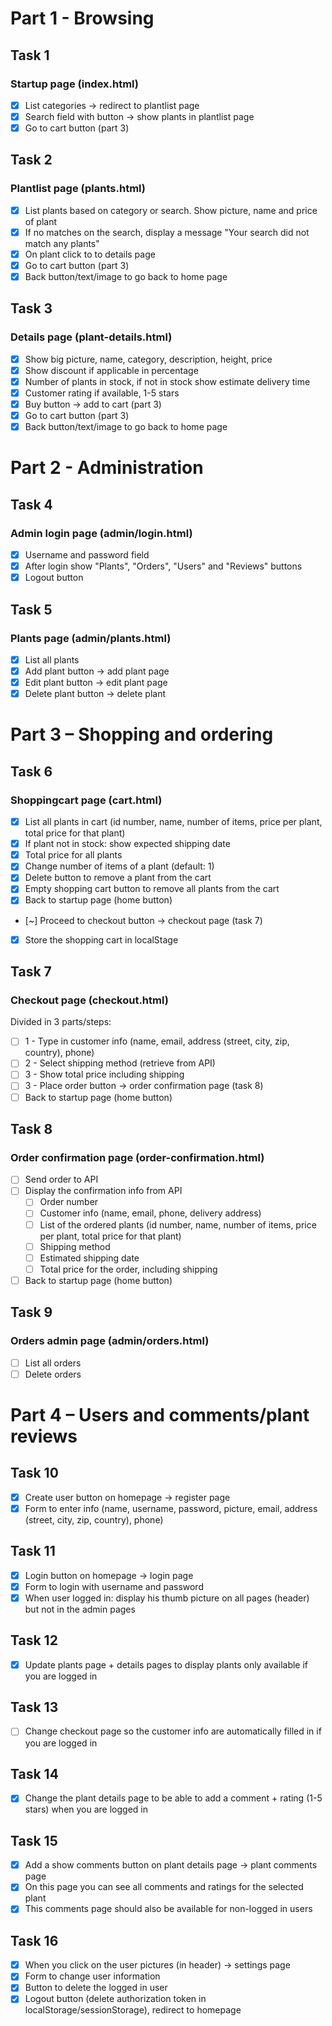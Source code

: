 # Part 1 - Browsing

## Task 1

### Startup page (index.html)

- [x] List categories -> redirect to plantlist page
- [x] Search field with button -> show plants in plantlist page
- [x] Go to cart button (part 3)

## Task 2

### Plantlist page (plants.html)

- [x] List plants based on category or search. Show picture, name and price of plant
- [x] If no matches on the search, display a message "Your search did not match any plants"
- [x] On plant click to to details page
- [x] Go to cart button (part 3)
- [x] Back button/text/image to go back to home page

## Task 3

### Details page (plant-details.html)

- [x] Show big picture, name, category, description, height, price
- [x] Show discount if applicable in percentage
- [x] Number of plants in stock, if not in stock show estimate delivery time
- [x] Customer rating if available, 1-5 stars
- [x] Buy button -> add to cart (part 3)
- [x] Go to cart button (part 3)
- [x] Back button/text/image to go back to home page

# Part 2 - Administration

## Task 4

### Admin login page (admin/login.html)

- [x] Username and password field
- [x] After login show "Plants", "Orders", "Users" and "Reviews" buttons
- [x] Logout button

## Task 5

### Plants page (admin/plants.html)

- [x] List all plants
- [x] Add plant button -> add plant page
- [x] Edit plant button -> edit plant page
- [x] Delete plant button -> delete plant

# Part 3 – Shopping and ordering

## Task 6

### Shoppingcart page (cart.html)

- [x] List all plants in cart (id number, name, number of items, price per plant, total price for that plant)
- [x] If plant not in stock: show expected shipping date
- [x] Total price for all plants
- [x] Change number of items of a plant (default: 1)
- [x] Delete button to remove a plant from the cart
- [x] Empty shopping cart button to remove all plants from the cart
- [x] Back to startup page (home button)
- [~] Proceed to checkout button -> checkout page (task 7)
- [x] Store the shopping cart in localStage

## Task 7

### Checkout page (checkout.html)

Divided in 3 parts/steps:

- [ ] 1 - Type in customer info (name, email, address (street, city, zip, country), phone)
- [ ] 2 - Select shipping method (retrieve from API)
- [ ] 3 - Show total price including shipping
- [ ] 3 - Place order button -> order confirmation page (task 8)
- [ ] Back to startup page (home button)

## Task 8

### Order confirmation page (order-confirmation.html)

- [ ] Send order to API
- [ ] Display the confirmation info from API
  - [ ] Order number
  - [ ] Customer info (name, email, phone, delivery address)
  - [ ] List of the ordered plants (id number, name, number of items, price per plant, total price for that plant)
  - [ ] Shipping method
  - [ ] Estimated shipping date
  - [ ] Total price for the order, including shipping
- [ ] Back to startup page (home button)

## Task 9

### Orders admin page (admin/orders.html)

- [ ] List all orders
- [ ] Delete orders

# Part 4 – Users and comments/plant reviews

## Task 10

- [x] Create user button on homepage -> register page
- [x] Form to enter info (name, username, password, picture, email, address (street, city, zip, country), phone)

## Task 11

- [x] Login button on homepage -> login page
- [x] Form to login with username and password
- [x] When user logged in: display his thumb picture on all pages (header) but not in the admin pages

## Task 12

- [x] Update plants page + details pages to display plants only available if you are logged in

## Task 13

- [ ] Change checkout page so the customer info are automatically filled in if you are logged in

## Task 14

- [x] Change the plant details page to be able to add a comment + rating (1-5 stars) when you are logged in

## Task 15

- [x] Add a show comments button on plant details page -> plant comments page
- [x] On this page you can see all comments and ratings for the selected plant
- [x] This comments page should also be available for non-logged in users

## Task 16

- [x] When you click on the user pictures (in header) -> settings page
- [x] Form to change user information
- [x] Button to delete the logged in user
- [x] Logout button (delete authorization token in localStorage/sessionStorage), redirect to homepage
